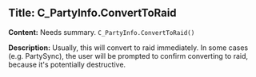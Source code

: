 ## Title: C_PartyInfo.ConvertToRaid

**Content:**
Needs summary.
`C_PartyInfo.ConvertToRaid()`

**Description:**
Usually, this will convert to raid immediately. In some cases (e.g. PartySync), the user will be prompted to confirm converting to raid, because it's potentially destructive.
